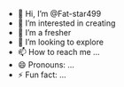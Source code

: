 - 👋 Hi, I’m @Fat-star499
- 👀 I’m interested in creating
- 🌱 I’m a fresher
- 💞️ I’m looking to explore
- 📫 How to reach me ...
- 😄 Pronouns: ...
- ⚡ Fun fact: ...

<!---
Fat-star499/Fat-star499 is a ✨ special ✨ repository because its `README.md` (this file) appears on your GitHub profile.
You can click the Preview link to take a look at your changes.
--->
